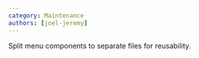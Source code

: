 ```yaml
---
category: Maintenance
authors: [joel-jeremy]
---
```


Split menu components to separate files for reusability.
